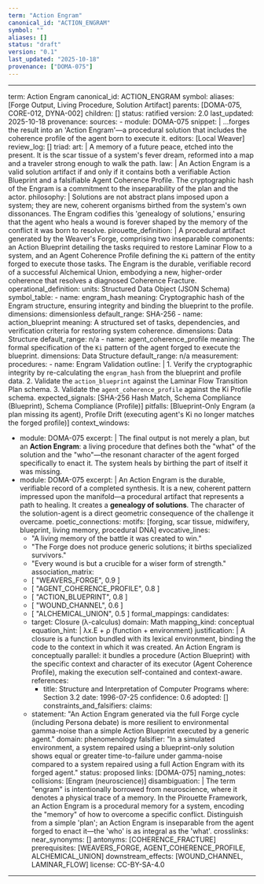 ```yaml
---
term: "Action Engram"
canonical_id: "ACTION_ENGRAM"
symbol: ""
aliases: []
status: "draft"
version: "0.1"
last_updated: "2025-10-18"
provenance: ["DOMA-075"]
---
```


---
term: Action Engram
canonical_id: ACTION_ENGRAM
symbol: 
aliases: [Forge Output, Living Procedure, Solution Artifact]
parents: [DOMA-075, CORE-012, DYNA-002]
children: []
status: ratified
version: 2.0
last_updated: 2025-10-18
provenance:
  sources:
    - module: DOMA-075
      snippet: |
        ...forges the result into an 'Action Engram'—a procedural solution that includes the coherence profile of the agent born to execute it.
  editors: [Local Weaver]
  review_log: []
triad:
  art: |
    A memory of a future peace, etched into the present. It is the scar tissue of a system's fever dream, reformed into a map and a traveler strong enough to walk the path.
  law: |
    An Action Engram is a valid solution artifact if and only if it contains both a verifiable Action Blueprint and a falsifiable Agent Coherence Profile. The cryptographic hash of the Engram is a commitment to the inseparability of the plan and the actor.
  philosophy: |
    Solutions are not abstract plans imposed upon a system; they are new, coherent organisms birthed from the system's own dissonances. The Engram codifies this 'genealogy of solutions,' ensuring that the agent who heals a wound is forever shaped by the memory of the conflict it was born to resolve.
pirouette_definition: |
  A procedural artifact generated by the Weaver's Forge, comprising two inseparable components: an Action Blueprint detailing the tasks required to restore Laminar Flow to a system, and an Agent Coherence Profile defining the `Ki` pattern of the entity forged to execute those tasks. The Engram is the durable, verifiable record of a successful Alchemical Union, embodying a new, higher-order coherence that resolves a diagnosed Coherence Fracture.
operational_definition:
  units: Structured Data Object (JSON Schema)
  symbol_table:
    - name: engram_hash
      meaning: Cryptographic hash of the Engram structure, ensuring integrity and binding the blueprint to the profile.
      dimensions: dimensionless
      default_range: SHA-256
    - name: action_blueprint
      meaning: A structured set of tasks, dependencies, and verification criteria for restoring system coherence.
      dimensions: Data Structure
      default_range: n/a
    - name: agent_coherence_profile
      meaning: The formal specification of the `Ki` pattern of the agent forged to execute the blueprint.
      dimensions: Data Structure
      default_range: n/a
  measurement:
    procedures:
      - name: Engram Validation
        outline: |
          1. Verify the cryptographic integrity by re-calculating the `engram_hash` from the blueprint and profile data.
          2. Validate the `action_blueprint` against the Laminar Flow Transition Plan schema.
          3. Validate the `agent_coherence_profile` against the Ki Profile schema.
        expected_signals: [SHA-256 Hash Match, Schema Compliance (Blueprint), Schema Compliance (Profile)]
        pitfalls: [Blueprint-Only Engram (a plan missing its agent), Profile Drift (executing agent's Ki no longer matches the forged profile)]
context_windows:
  - module: DOMA-075
    excerpt: |
      The final output is not merely a plan, but an **Action Engram**: a living procedure that defines both the "what" of the solution and the "who"—the resonant character of the agent forged specifically to enact it. The system heals by birthing the part of itself it was missing.
  - module: DOMA-075
    excerpt: |
      An Action Engram is the durable, verifiable record of a completed synthesis. It is a new, coherent pattern impressed upon the manifold—a procedural artifact that represents a path to healing. It creates a **genealogy of solutions**. The character of the solution-agent is a direct geometric consequence of the challenge it overcame.
poetic_connections:
  motifs: [forging, scar tissue, midwifery, blueprint, living memory, procedural DNA]
  evocative_lines:
    - "A living memory of the battle it was created to win."
    - "The Forge does not produce generic solutions; it births specialized survivors."
    - "Every wound is but a crucible for a wiser form of strength."
  association_matrix:
    - [ "WEAVERS_FORGE", 0.9 ]
    - [ "AGENT_COHERENCE_PROFILE", 0.8 ]
    - [ "ACTION_BLUEPRINT", 0.8 ]
    - [ "WOUND_CHANNEL", 0.6 ]
    - [ "ALCHEMICAL_UNION", 0.5 ]
formal_mappings:
  candidates:
    - target: Closure (λ-calculus)
      domain: Math
      mapping_kind: conceptual
      equation_hint: |
        λx.E  +  ρ  (function + environment)
      justification: |
        A closure is a function bundled with its lexical environment, binding the code to the context in which it was created. An Action Engram is conceptually parallel: it bundles a procedure (Action Blueprint) with the specific context and character of its executor (Agent Coherence Profile), making the execution self-contained and context-aware.
      references:
        - title: Structure and Interpretation of Computer Programs
          where: Section 3.2
          date: 1996-07-25
      confidence: 0.6
  adopted: []
constraints_and_falsifiers:
  claims:
    - statement: "An Action Engram generated via the full Forge cycle (including Persona debate) is more resilient to environmental gamma-noise than a simple Action Blueprint executed by a generic agent."
      domain: phenomenology
      falsifier: "In a simulated environment, a system repaired using a blueprint-only solution shows equal or greater time-to-failure under gamma-noise compared to a system repaired using a full Action Engram with its forged agent."
      status: proposed
      links: [DOMA-075]
naming_notes:
  collisions: [Engram (neuroscience)]
  disambiguation: |
    The term "engram" is intentionally borrowed from neuroscience, where it denotes a physical trace of a memory. In the Pirouette Framework, an Action Engram is a procedural memory for a system, encoding the "memory" of how to overcome a specific conflict. Distinguish from a simple 'plan'; an Action Engram is inseparable from the agent forged to enact it—the 'who' is as integral as the 'what'.
crosslinks:
  near_synonyms: []
  antonyms: [COHERENCE_FRACTURE]
  prerequisites: [WEAVERS_FORGE, AGENT_COHERENCE_PROFILE, ALCHEMICAL_UNION]
  downstream_effects: [WOUND_CHANNEL, LAMINAR_FLOW]
license: CC-BY-SA-4.0
---